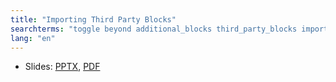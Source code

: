 ```yaml
---
title: "Importing Third Party Blocks"
searchterms: "toggle beyond additional_blocks third_party_blocks importing adding_blocks importing_third_party_blocks"
lang: "en"
---
```

 <ul>
 <li class="ng-binding">Slides:
 <a href="ProgrammingLessons/beyond/ThirdPartyBlocks.pptx">PPTX</a>,
 <a href="ProgrammingLessons/beyond/ThirdPartyBlocks.pdf">PDF</a>
 </li>
 </ul>
